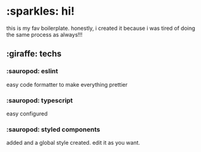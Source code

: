  <h1>:sparkles: hi!</h1>

<p>this is my fav boilerplate. honestly, i created it because i was tired of doing the same process as always!!!<p>
  
<h2>:giraffe: techs</h2>
<h3>:sauropod: eslint</h3>
<p>easy code formatter to make everything prettier</p>
<h3>:sauropod: typescript</h3>
<p>easy configured</p>
<h3>:sauropod: styled components</h3>
<p>added and a global style created. edit it as you want.</p>
